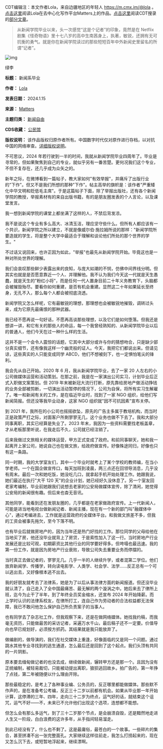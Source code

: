 CDT编辑注：本文作者Lola，来自边疆地区的年轻人 <https://m.cmx.im/@lola> 。[点击这里](https://matters.town/@Terminus "点击这里")阅读Lola在去中心化写作平台Matters上的作品。[点击这里](https://chinadigitaltimes.net/chinese/tag/Lola "点击这里")阅读CDT搜录的[部分文章](https://chinadigitaltimes.net/chinese/tag/Lola "部分文章")。



> 
> 从新闻学院毕业以来，头一次感觉“这是个记者”的印象，竟然是在 Netflix 剧集《怪奇物语》里十七八岁的高中生南茜身上，执著，敏锐，还拥有无可抗衡的勇气。就是你在新闻学院读过的那些短短百年中外新闻史里留名的所谓“记者”。
> 
> 
> 


![img](https://chinadigitaltimes.net/chinese/files/2024/01/post-704576-65b5e27119528.png)  

绿李


**标题：** 新闻系毕业  

**作者：** [Lola](https://chinadigitaltimes.net/space/Matters)  

**发表日期：** 2024.1.15  

**来源：** [Matters](https://matters.town/@Terminus/503059-%E6%96%B0%E9%97%BB%E7%B3%BB%E6%AF%95%E4%B8%9A-bafybeigy4v5hnlvqxjdoucmw2jl4lihl3vyiazejsqpzgam4wycgrci32i)  

**主题归类：** [新闻自由](https://chinadigitaltimes.net/space/新闻自由)  

**CDS收藏：** [公民馆](https://chinadigitaltimes.net/space/%E5%85%AC%E6%B0%91%E9%A6%86)  

**版权说明：** 该作品版权归原作者所有。中国数字时代仅对原作进行存档，以对抗中国的网络审查。[详细版权说明](https://chinadigitaltimes.net/chinese/copyright)。


不可思议，2024 年若行驶到一半的时间，我就从新闻学院毕业四周年了。毕业是寻常的，但如果聚焦到自己的专业，就似乎另有一番苦楚。更何况我们这个专业，不但不复存在，还几乎成为众矢之的。


新年之际，在微博看到一篇帖子，教大家如何"有效举报"，并痛斥了出版行业的"下作"。但又不是我们所想的那种"下作"。帖主高举的旗帜是：该作者"严重矮化中华文明和贬低毛主席"。于是这篇帖子下面，除了举报出版社，还有各个新闻学院的教授，举报素材有的来自出版书籍，有的是朋友圈发表的个人言论，以及课堂发言。


我一想到新闻学院的课堂上都坐满了这样的人，不禁后背发凉。


我不是说这个专业有多么高大、冰清玉洁，理应坚守些什么。但所有人都应该有一个共识，新闻学院之所以建立，不就是像威尔伯·施拉姆所说的那样："新闻学院所要造就的学生，将是整个大学中最适合于理解和谈论他们所处的那个世界的学生。"


不过话又说回来，也许正因为如此，"举报"也最先从新闻学院开始。毕竟这也是一种对所处世界的理解。


我们会哀叹那些鲜少表露出来的良知，与庞大如潮的不悯，仿佛中间界线分明。但其实也就是是否愿意靠近一个人、并理解他。我不认为我们今天这一代就是天生愚蠢，就是天生的"粉红小将"，而是任何一代人置身目前二十年义务教育下，头脑都会被摧毁殆尽。要看你如何重建，是否有机会重建。显然这二十年如果延长至终身，无孔不入，那么每个人都会被彻底浇透。


新闻学院又怎么样呢，它有最敏锐的理想，那理想也会被敏锐地摧毁，调转过头来，成为它原先最痛恨的那种武器。


我已经不愿再说一句好话，不愿再高谈那些理想，以及它们是如何堕落。但我还是想讲一讲，和它有关的那些人的命运，每一个我曾经熟知的、从新闻学院毕业以后的普通人，他们今天在过一种什么样的生活。


这并不是一个会令人震惊的话题，它其中大部分或许与你的猜想吻合，只是缺少部分真实细节，还有像我这样一个幽灵般的证人。今天，我把它们都说出来。但请见谅，这些真实的人只能变成同学 ABCD，他们不想被刻下，也一定惧怕笔尖的锋利。


我会先从自己开始。2020 年 6 月，我从新闻学院毕业，去了一家 20 人左右的小公司做媒体运营和活动策划。在那之前，我是在一家演出公司实习，计划毕业后正式入职做文案策划。但 2019 年末被新冠大流行打断，原先靠给房地产做活动挣钱的业务全部被剪断，一切演出活动暂停的情况下，公司为自保，将所有实习生解雇了。唯一和新闻有关的工作，是在临近毕业时，找到了一家 NGO 组织，给他们写新闻简报。但还没等我毕业动身，这家 NGO 组织就"因不可抗因素"宣布关停。


到 2021 年，我所在的小公司也摇摇欲坠，原先的广告主多属于教培机构，而当时正是政策严打之际，对面客户所剩寥寥无几，这个业务也做不下去了。我和大部分同事离职，其实已经算是失业了。2023 年末，我因为一些资料需要找老板盖章，才从老板那里听说，在我走后不久，公司就已经注销了。


后来我做过文旅相关的媒体运营，甲方正式变成了政府。和前同事聊天，她和我一起离开上家公司，她说自己也在做文旅，给政府做宣传。好像殊途同归，好像也只有这一条路。


同一时期，我的大学室友们，其中一个毕业时就考上了某个学校的教师编，在当小学老师。一个在国企做宣传口，每天加班到凌晨，两三点还在回领导消息，几乎没有周末。最后一次和她吃饭，她没吃几口，就拿起手机开始处理工作。她跟我说，她们最近在执行"大干 120 天"的企业计划，她已经好久没休息了。另一个室友回老家考编制，毕业前她跟我们说想去老家的公安局做媒体宣传，除了清闲，她觉得公安局的新闻很有趣。但后来也杳无音讯。


其他同学，能看到还在发朋友圈的，几乎都是在老家做政府宣传。上一代新闻人，可能是进当地电视台做新闻记者、新闻主播，现在有一个新的部门叫"融媒体中心"，通过考编进去，工作就是运营政府的全媒体平台。和我做文旅差不多，但我的工资会被事先拖欠，至今下落不明。


也有毕业后就做房地产的，因为当年还是热门好找的工作。那位同学的父母给他在当地买了房，他还没毕业就背上了房贷，于是索性加入了这一行。当时房地产行业发展还是比较可观，初期薪资比其他行业的同学要好得多。但垮塌也最迅速。我的第一份工作，就是因为房地产行业衰败，导致公司失去重要业务而停摆的。


当时真正去做记者的，寥寥无几。几乎一半的人继续升学，或者混第二学位。他们放弃新闻学、传播学，转向读电影学、人类学、社会学、法学……反正总有一个可以逃出去，又好像根本逃不出去。


我的好朋友就考去了法律系，她是为了以后从事法律方面的新闻报道。但还没毕业就认清了，自己走入了全中国最痛苦、最无解的两个漩涡之中。她后来去了律所上班，迄今为止干了半年，到了年终全员奖金缩水，还宣布 2024 年开始降薪。而上学时认识的法律系校友，在律所打工，连自己作为劳动者的合法权益都无法保障，我已不敢问他怎么保护自己所负责案子的当事人。


也有同学去了杂志社工作，但我观察下来，还是在做网络媒体。她找我约稿，而我毫无资历，只能做最苦的采访记者，采遍万水千山，最后稿子还不一定要。价值导向也早已规划好，必须按方抓药。其结果就是我只能放弃了。


做编剧的，做导演的，我们在社交媒体上重逢，好像面临的又是同一个问题。通过跳水其他专业寻找到的逃生通道，怎么最后还是回到了这个起点。我们头顶有共同的一片阴影。


原本要去缅甸做记者的也没去成，继续做新闻，辗转甲方还是那一个。且因为没有正统编制，被轻易裁切，只能被动提出离职，狼狈逃回故乡。拍广告的，第一年挣了点钱，第二年被随便以什么理由开除。


那些最稳定的，是考上了各种事业编、公务员的，反正哪里都能做媒体。那些默不作声的，是在准备考公考编，反正三十二岁以前都有机会。如果从毕业那一年开始计算，这停滞的三年、四年，走向三十二岁为终点，运气好的话，就结束这个诅咒，运气不好——不，未来已不允许他们出现这个选项，连想都不能想。


但怎么会有那么多运气，到了三十二岁那个节点，是会崩溃自毁，还是黯然地走进人生又一阶段，白白浪费的这许多年，从手指间轻易溜走。


到此已经没有了，什么也不剩了。这是最庸俗，最苍白的一个故事。一些碎片的集合，甚至拼凑不出一张完整面孔。大家继续这样往前走，我怎么打捞起来的，现在又怎么沉下去，或短暂地浮起来，继续漂啊。



